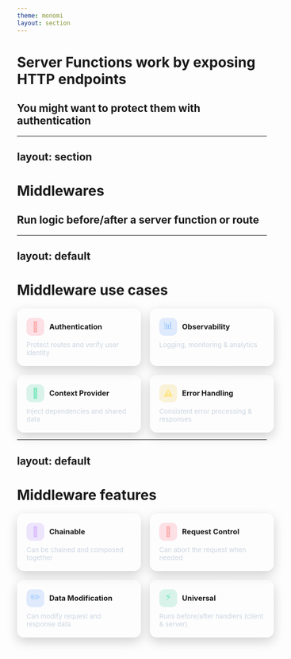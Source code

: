 ```yaml
---
theme: monomi
layout: section
---
```


# Server Functions work by exposing HTTP endpoints

## You might want to protect them with authentication

---
layout: section
---

# Middlewares

## Run logic before/after a server function or route

---
layout: default
---

# Middleware use cases

<div style="display:grid;grid-template-columns:repeat(2,minmax(250px,1fr));gap:18px;margin-top:20px;align-items:stretch">
  <div style="background:linear-gradient(180deg,rgba(255,255,255,.08),rgba(255,255,255,.02));border:1px solid rgba(255,255,255,.12);border-radius:14px;padding:18px;backdrop-filter:blur(3px);box-shadow:0 8px 22px rgba(0,0,0,.18)">
    <div style="display:flex;align-items:center;gap:10px;margin-bottom:10px">
      <div style="width:36px;height:36px;border-radius:10px;display:flex;align-items:center;justify-content:center;background:rgba(244,63,94,.15);color:#fca5a5;font-size:20px">🔐</div>
      <h3 style="margin:0;font-size:1.05em">Authentication</h3>
    </div>
    <p style="margin:0;color:var(--slidev-theme-text-secondary,#cbd5e1);font-size:.95em">Protect routes and verify user identity</p>
  </div>

  <div style="background:linear-gradient(180deg,rgba(255,255,255,.08),rgba(255,255,255,.02));border:1px solid rgba(255,255,255,.12);border-radius:14px;padding:18px;backdrop-filter:blur(3px);box-shadow:0 8px 22px rgba(0,0,0,.18)">
    <div style="display:flex;align-items:center;gap:10px;margin-bottom:10px">
      <div style="width:36px;height:36px;border-radius:10px;display:flex;align-items:center;justify-content:center;background:rgba(59,130,246,.15);color:#93c5fd;font-size:20px">📊</div>
      <h3 style="margin:0;font-size:1.05em">Observability</h3>
    </div>
    <p style="margin:0;color:var(--slidev-theme-text-secondary,#cbd5e1);font-size:.95em">Logging, monitoring & analytics</p>
  </div>

  <div style="background:linear-gradient(180deg,rgba(255,255,255,.08),rgba(255,255,255,.02));border:1px solid rgba(255,255,255,.12);border-radius:14px;padding:18px;backdrop-filter:blur(3px);box-shadow:0 8px 22px rgba(0,0,0,.18)">
    <div style="display:flex;align-items:center;gap:10px;margin-bottom:10px">
      <div style="width:36px;height:36px;border-radius:10px;display:flex;align-items:center;justify-content:center;background:rgba(16,185,129,.15);color:#6ee7b7;font-size:20px">🔗</div>
      <h3 style="margin:0;font-size:1.05em">Context Provider</h3>
    </div>
    <p style="margin:0;color:var(--slidev-theme-text-secondary,#cbd5e1);font-size:.95em">Inject dependencies and shared data</p>
  </div>

  <div style="background:linear-gradient(180deg,rgba(255,255,255,.08),rgba(255,255,255,.02));border:1px solid rgba(255,255,255,.12);border-radius:14px;padding:18px;backdrop-filter:blur(3px);box-shadow:0 8px 22px rgba(0,0,0,.18)">
    <div style="display:flex;align-items:center;gap:10px;margin-bottom:10px">
      <div style="width:36px;height:36px;border-radius:10px;display:flex;align-items:center;justify-content:center;background:rgba(234,179,8,.15);color:#fde68a;font-size:20px">⚠️</div>
      <h3 style="margin:0;font-size:1.05em">Error Handling</h3>
    </div>
    <p style="margin:0;color:var(--slidev-theme-text-secondary,#cbd5e1);font-size:.95em">Consistent error processing & responses</p>
  </div>
</div>

---
layout: default
---

# Middleware features

<div style="display:grid;grid-template-columns:repeat(2,minmax(250px,1fr));gap:18px;margin-top:20px;align-items:stretch">
  <div style="background:linear-gradient(180deg,rgba(255,255,255,.08),rgba(255,255,255,.02));border:1px solid rgba(255,255,255,.12);border-radius:14px;padding:18px;backdrop-filter:blur(3px);box-shadow:0 8px 22px rgba(0,0,0,.18)">
    <div style="display:flex;align-items:center;gap:10px;margin-bottom:10px">
      <div style="width:36px;height:36px;border-radius:10px;display:flex;align-items:center;justify-content:center;background:rgba(139,92,246,.15);color:#d8b4fe;font-size:20px">🔗</div>
      <h3 style="margin:0;font-size:1.05em">Chainable</h3>
    </div>
    <p style="margin:0;color:var(--slidev-theme-text-secondary,#cbd5e1);font-size:.95em">Can be chained and composed together</p>
  </div>

  <div style="background:linear-gradient(180deg,rgba(255,255,255,.08),rgba(255,255,255,.02));border:1px solid rgba(255,255,255,.12);border-radius:14px;padding:18px;backdrop-filter:blur(3px);box-shadow:0 8px 22px rgba(0,0,0,.18)">
    <div style="display:flex;align-items:center;gap:10px;margin-bottom:10px">
      <div style="width:36px;height:36px;border-radius:10px;display:flex;align-items:center;justify-content:center;background:rgba(244,63,94,.15);color:#fca5a5;font-size:20px">🛑</div>
      <h3 style="margin:0;font-size:1.05em">Request Control</h3>
    </div>
    <p style="margin:0;color:var(--slidev-theme-text-secondary,#cbd5e1);font-size:.95em">Can abort the request when needed</p>
  </div>

  <div style="background:linear-gradient(180deg,rgba(255,255,255,.08),rgba(255,255,255,.02));border:1px solid rgba(255,255,255,.12);border-radius:14px;padding:18px;backdrop-filter:blur(3px);box-shadow:0 8px 22px rgba(0,0,0,.18)">
    <div style="display:flex;align-items:center;gap:10px;margin-bottom:10px">
      <div style="width:36px;height:36px;border-radius:10px;display:flex;align-items:center;justify-content:center;background:rgba(59,130,246,.15);color:#93c5fd;font-size:20px">✏️</div>
      <h3 style="margin:0;font-size:1.05em">Data Modification</h3>
    </div>
    <p style="margin:0;color:var(--slidev-theme-text-secondary,#cbd5e1);font-size:.95em">Can modify request and response data</p>
  </div>

  <div style="background:linear-gradient(180deg,rgba(255,255,255,.08),rgba(255,255,255,.02));border:1px solid rgba(255,255,255,.12);border-radius:14px;padding:18px;backdrop-filter:blur(3px);box-shadow:0 8px 22px rgba(0,0,0,.18)">
    <div style="display:flex;align-items:center;gap:10px;margin-bottom:10px">
      <div style="width:36px;height:36px;border-radius:10px;display:flex;align-items:center;justify-content:center;background:rgba(16,185,129,.15);color:#6ee7b7;font-size:20px">⚡</div>
      <h3 style="margin:0;font-size:1.05em">Universal</h3>
    </div>
    <p style="margin:0;color:var(--slidev-theme-text-secondary,#cbd5e1);font-size:.95em">Runs before/after handlers (client & server)</p>
  </div>
</div>
